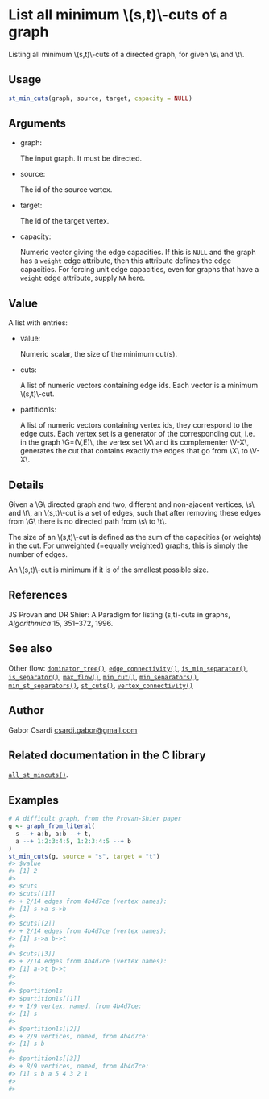 # List all minimum \\(s,t)\\-cuts of a graph

Listing all minimum \\(s,t)\\-cuts of a directed graph, for given \\s\\
and \\t\\.

## Usage

``` r
st_min_cuts(graph, source, target, capacity = NULL)
```

## Arguments

- graph:

  The input graph. It must be directed.

- source:

  The id of the source vertex.

- target:

  The id of the target vertex.

- capacity:

  Numeric vector giving the edge capacities. If this is `NULL` and the
  graph has a `weight` edge attribute, then this attribute defines the
  edge capacities. For forcing unit edge capacities, even for graphs
  that have a `weight` edge attribute, supply `NA` here.

## Value

A list with entries:

- value:

  Numeric scalar, the size of the minimum cut(s).

- cuts:

  A list of numeric vectors containing edge ids. Each vector is a
  minimum \\(s,t)\\-cut.

- partition1s:

  A list of numeric vectors containing vertex ids, they correspond to
  the edge cuts. Each vertex set is a generator of the corresponding
  cut, i.e. in the graph \\G=(V,E)\\, the vertex set \\X\\ and its
  complementer \\V-X\\, generates the cut that contains exactly the
  edges that go from \\X\\ to \\V-X\\.

## Details

Given a \\G\\ directed graph and two, different and non-ajacent
vertices, \\s\\ and \\t\\, an \\(s,t)\\-cut is a set of edges, such that
after removing these edges from \\G\\ there is no directed path from
\\s\\ to \\t\\.

The size of an \\(s,t)\\-cut is defined as the sum of the capacities (or
weights) in the cut. For unweighted (=equally weighted) graphs, this is
simply the number of edges.

An \\(s,t)\\-cut is minimum if it is of the smallest possible size.

## References

JS Provan and DR Shier: A Paradigm for listing (s,t)-cuts in graphs,
*Algorithmica* 15, 351–372, 1996.

## See also

Other flow:
[`dominator_tree()`](https://r.igraph.org/reference/dominator_tree.md),
[`edge_connectivity()`](https://r.igraph.org/reference/edge_connectivity.md),
[`is_min_separator()`](https://r.igraph.org/reference/is_min_separator.md),
[`is_separator()`](https://r.igraph.org/reference/is_separator.md),
[`max_flow()`](https://r.igraph.org/reference/max_flow.md),
[`min_cut()`](https://r.igraph.org/reference/min_cut.md),
[`min_separators()`](https://r.igraph.org/reference/min_separators.md),
[`min_st_separators()`](https://r.igraph.org/reference/min_st_separators.md),
[`st_cuts()`](https://r.igraph.org/reference/st_cuts.md),
[`vertex_connectivity()`](https://r.igraph.org/reference/vertex_connectivity.md)

## Author

Gabor Csardi <csardi.gabor@gmail.com>

## Related documentation in the C library

[`all_st_mincuts()`](https://igraph.org/c/html/latest/igraph-Flows.html#igraph_all_st_mincuts).

## Examples

``` r
# A difficult graph, from the Provan-Shier paper
g <- graph_from_literal(
  s --+ a:b, a:b --+ t,
  a --+ 1:2:3:4:5, 1:2:3:4:5 --+ b
)
st_min_cuts(g, source = "s", target = "t")
#> $value
#> [1] 2
#> 
#> $cuts
#> $cuts[[1]]
#> + 2/14 edges from 4b4d7ce (vertex names):
#> [1] s->a s->b
#> 
#> $cuts[[2]]
#> + 2/14 edges from 4b4d7ce (vertex names):
#> [1] s->a b->t
#> 
#> $cuts[[3]]
#> + 2/14 edges from 4b4d7ce (vertex names):
#> [1] a->t b->t
#> 
#> 
#> $partition1s
#> $partition1s[[1]]
#> + 1/9 vertex, named, from 4b4d7ce:
#> [1] s
#> 
#> $partition1s[[2]]
#> + 2/9 vertices, named, from 4b4d7ce:
#> [1] s b
#> 
#> $partition1s[[3]]
#> + 8/9 vertices, named, from 4b4d7ce:
#> [1] s b a 5 4 3 2 1
#> 
#> 
```
